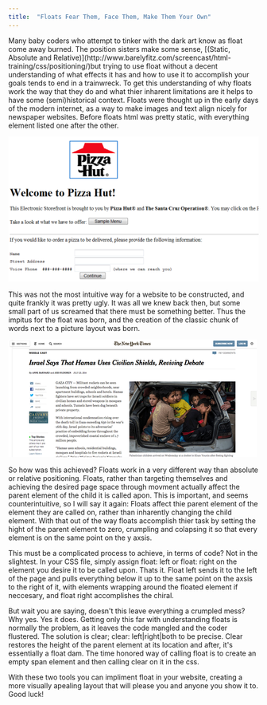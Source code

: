 ```yaml
---
title:  "Floats Fear Them, Face Them, Make Them Your Own"
---
```

<p class="article_para">
Many baby coders who attempt to tinker with the dark art know as float come away burned.  The position sisters make some sense, [(Static, Absolute and Relative)](http://www.barelyfitz.com/screencast/html-training/css/positioning/)but trying to use float without a decent understanding of what effects it has and how to use it to accomplish your goals tends to end in a trainwreck. To get this understanding of why floats work the way that they do and what thier inharent limitations are it helps to have some (semi)historical context. Floats were thought up in the early days of the modern internet, as a way to make images and text align nicely for newspaper websites.  Before floats html was pretty static, with everything element listed one after the other.
</p>

<img src="/assets/un-float-za.png" alt="An ugly Pizza Hut website">

<p class="article_para">
 This was not the most intuitive way for a website to be constructed, and quite frankly it was pretty ugly.  It was all we knew back then, but some small part of us screamed that there must be something better.  Thus the impitus for the float was born, and the creation of the classic chunk of words next to a picture layout was born.
 </p>

<img src="/assets/nyt-happy-float.png" class="articleImage" alt="A happily floated New York Times Article">

<p class="article_para">
So how was this achieved? Floats work in a very different way than absolute or relative positioning. Floats, rather than targeting themselves and achieving the desired page space through movment actually affect the parent element of the child it is called apon.  This is important, and seems counterintuitive, so I will say it again: Floats affect thie parent element of the element they are called on, rather than inharently changing the child element. With that out of the way floats accomplish thier task by setting the hight of the parent element to zero, crumpling and colapsing it so that every element is on the same point on the y axsis.
</p>
<!-- pciture of everything lined up on the same axsis -->
<p class="article_para">
This must be a complicated process to achieve, in terms of code? Not in the slightest. In your CSS file, simply assign float: left or float: right on the element you desire it to be called upon.  Thats it. Float left sends it to the left of the page and pulls everything below it up to the same point on the axsis to the right of it, with elements wrapping around the floated element if neccesary, and float right accomplishes the chiral. 
</p>

<script src="https://gist.github.com/bdfairbanks/6eab57adc1912602ede250e8e2df4d90.js"></script>

<p class="article_para">
But wait you are saying, doesn't this leave everything a crumpled mess?  Why yes.  Yes it does.  Getting only this far with understanding floats is normally the problem, as it leaves the code mangled and the coder flustered.  The solution is clear; clear: left|right|both to be precise. Clear restores the height of the parent element at its location and after, it's essentially a float dam.  The time honored way of calling float is to create an empty span element and then calling clear on it in the css.
</p>

<script src="https://gist.github.com/bdfairbanks/f95f8ad4edcb0e02ae407eeb819eec1d.js"></script>

<p class="article_para">
With these two tools you can impliment float in your website, creating a more visually apealing layout that will please you and anyone you show it to. Good luck!
</p>